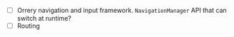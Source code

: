 
* [ ] Orrery navigation and input framework. `NavigationManager` API that can switch at runtime?
* [ ] Routing
